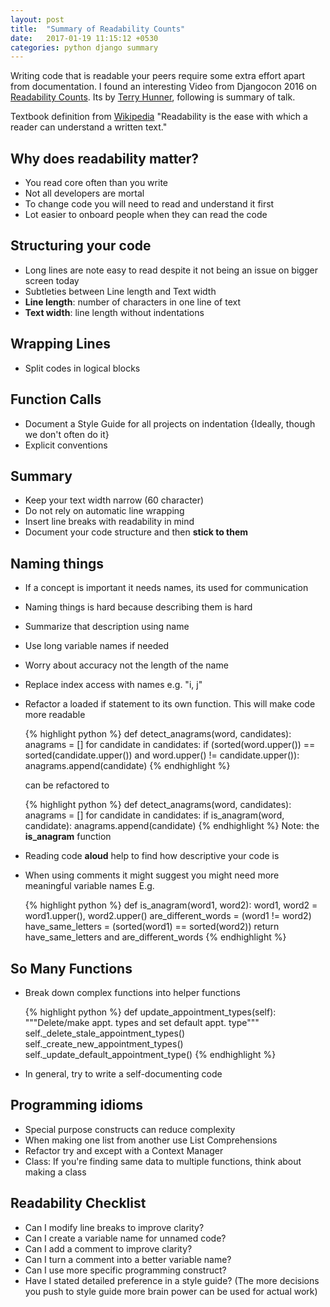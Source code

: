 ```yaml
---
layout: post
title:  "Summary of Readability Counts"
date:   2017-01-19 11:15:12 +0530
categories: python django summary
---
```


Writing code that is readable your peers require some extra effort apart from documentation. I found an interesting Video from Djangocon 2016 on [Readability Counts](https://www.youtube.com/watch?v=NvkC5UBJqeY&t=37s). Its by [Terry Hunner](https://twitter.com/treyhunner), following is summary of talk.


Textbook definition from [Wikipedia](https://en.wikipedia.org/wiki/Readability) "Readability is the ease with which a reader can understand a written text."

## Why does readability matter?
* You read core often than you write
* Not all developers are mortal
* To change code you will need to read and understand it first
* Lot easier to onboard people when they can read the code

## Structuring your code
* Long lines are note easy to read despite it not being an issue on bigger screen today
* Subtleties between Line length and Text width
* **Line length**: number of characters in one line of text
* **Text width**: line length without indentations

## Wrapping Lines
* Split codes in logical blocks

## Function Calls
* Document a Style Guide for all projects on indentation {Ideally, though we don't often do it}
* Explicit conventions

## Summary
* Keep your text width narrow (60 character)
* Do not rely on automatic line wrapping
* Insert line breaks with readability in mind
* Document your code structure and then **stick to them**

## Naming things
* If a concept is important it needs names, its used for communication
* Naming things is hard because describing them is hard
* Summarize that description using name
* Use long variable names if needed
* Worry about accuracy not the length of the name
* Replace index access with names e.g. "i, j"
* Refactor a loaded if statement to its own function. This will make code more readable

	{% highlight python %}
	def detect_anagrams(word, candidates):
	    anagrams = []
	    for candidate in candidates:
	        if (sorted(word.upper()) == sorted(candidate.upper())
	                and word.upper() != candidate.upper()):
	            anagrams.append(candidate)
	{% endhighlight %}
	
	can be refactored to 

	{% highlight python %}
	def detect_anagrams(word, candidates):
	    anagrams = []
	    for candidate in candidates:
	        if is_anagram(word, candidate):
	            anagrams.append(candidate)
	{% endhighlight %}
	Note: the **is_anagram** function
* Reading code **aloud** help to find how descriptive your code is
* When using comments it might suggest you might need more meaningful variable names E.g.

	{% highlight python %}
	def is_anagram(word1, word2):
	    word1, word2 = word1.upper(), word2.upper()
	    are_different_words = (word1 != word2)
	    have_same_letters = (sorted(word1) == sorted(word2))
	    return have_same_letters and are_different_words
	{% endhighlight %}

## So Many Functions
* Break down complex functions into helper functions

	{% highlight python %}
	def update_appointment_types(self):
	    """Delete/make appt. types and set default appt. type"""
	    self._delete_stale_appointment_types()
	    self._create_new_appointment_types()
	    self._update_default_appointment_type()
	{% endhighlight %}
* In general, try to write a self-documenting code

## Programming idioms
* Special purpose constructs can reduce complexity
* When making one list from another use List Comprehensions
* Refactor try and except with a Context Manager
* Class: If you're finding same data to multiple functions, think about making a class

## Readability Checklist
* Can I modify line breaks to improve clarity?
* Can I create a variable name for unnamed code?
* Can I add a comment to improve clarity?
* Can I turn a comment into a better variable name? 
* Can I use more specific programming construct?
* Have I stated detailed preference in a style guide? (The more decisions you push to style guide more brain power can be used for actual work)
